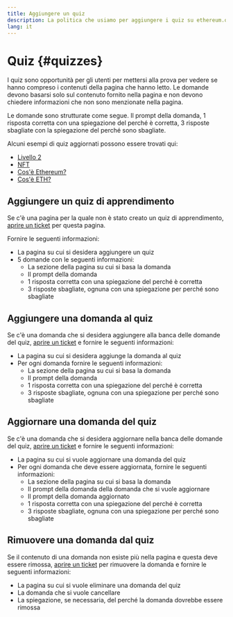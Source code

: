 ```yaml
---
title: Aggiungere un quiz
description: La politica che usiamo per aggiungere i quiz su ethereum.org
lang: it
---
```


# Quiz \{#quizzes}

I quiz sono opportunità per gli utenti per mettersi alla prova per vedere se hanno compreso i contenuti della pagina che hanno letto. Le domande devono basarsi solo sul contenuto fornito nella pagina e non devono chiedere informazioni che non sono menzionate nella pagina.

Le domande sono strutturate come segue. Il prompt della domanda, 1 risposta corretta con una spiegazione del perché è corretta, 3 risposte sbagliate con la spiegazione del perché sono sbagliate.

Alcuni esempi di quiz aggiornati possono essere trovati qui:

- [Livello 2](/layer-2)
- [NFT](/nft/)
- [Cos'è Ethereum?](/what-is-ethereum/)
- [Cos'è ETH?](/eth/)

## Aggiungere un quiz di apprendimento

Se c'è una pagina per la quale non è stato creato un quiz di apprendimento, [aprire un ticket](https://github.com/ethereum/ethereum-org-website/issues/new?assignees=&labels=&template=suggest_quiz.yaml) per questa pagina.

Fornire le seguenti informazioni:

- La pagina su cui si desidera aggiungere un quiz
- 5 domande con le seguenti informazioni:
  - La sezione della pagina su cui si basa la domanda
  - Il prompt della domanda
  - 1 risposta corretta con una spiegazione del perché è corretta
  - 3 risposte sbagliate, ognuna con una spiegazione per perché sono sbagliate

## Aggiungere una domanda al quiz

Se c'è una domanda che si desidera aggiungere alla banca delle domande del quiz, [aprire un ticket](https://github.com/ethereum/ethereum-org-website/issues/new?assignees=&labels=&template=suggest_quiz.yaml) e fornire le seguenti informazioni:

- La pagina su cui si desidera aggiunge la domanda al quiz
- Per ogni domanda fornire le seguenti informazioni:
  - La sezione della pagina su cui si basa la domanda
  - Il prompt della domanda
  - 1 risposta corretta con una spiegazione del perché è corretta
  - 3 risposte sbagliate, ognuna con una spiegazione per perché sono sbagliate

## Aggiornare una domanda del quiz

Se c'è una domanda che si desidera aggiornare nella banca delle domande del quiz, [aprire un ticket](https://github.com/ethereum/ethereum-org-website/issues/new?assignees=&labels=&template=suggest_quiz.yaml) e fornire le seguenti informazioni:

- La pagina su cui si vuole aggiornare una domanda del quiz
- Per ogni domanda che deve essere aggiornata, fornire le seguenti informazioni:
  - La sezione della pagina su cui si basa la domanda
  - Il prompt della domanda della domanda che si vuole aggiornare
  - Il prompt della domanda aggiornato
  - 1 risposta corretta con una spiegazione del perché è corretta
  - 3 risposte sbagliate, ognuna con una spiegazione per perché sono sbagliate

## Rimuovere una domanda dal quiz

Se il contenuto di una domanda non esiste più nella pagina e questa deve essere rimossa, [aprire un ticket](https://github.com/ethereum/ethereum-org-website/issues/new?assignees=&labels=&template=suggest_quiz.yaml) per rimuovere la domanda e fornire le seguenti informazioni:

- La pagina su cui si vuole eliminare una domanda del quiz
- La domanda che si vuole cancellare
- La spiegazione, se necessaria, del perché la domanda dovrebbe essere rimossa
